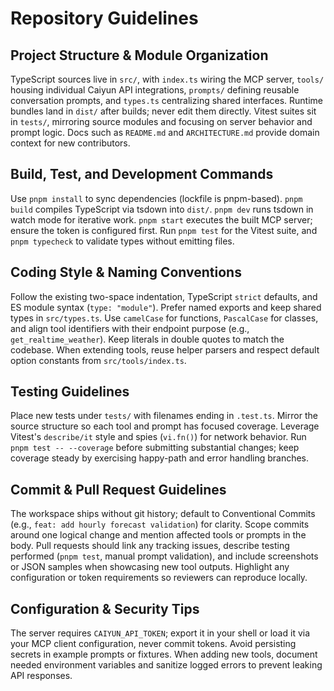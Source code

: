 # Repository Guidelines

## Project Structure & Module Organization
TypeScript sources live in `src/`, with `index.ts` wiring the MCP server, `tools/` housing individual Caiyun API integrations, `prompts/` defining reusable conversation prompts, and `types.ts` centralizing shared interfaces. Runtime bundles land in `dist/` after builds; never edit them directly. Vitest suites sit in `tests/`, mirroring source modules and focusing on server behavior and prompt logic. Docs such as `README.md` and `ARCHITECTURE.md` provide domain context for new contributors.

## Build, Test, and Development Commands
Use `pnpm install` to sync dependencies (lockfile is pnpm-based). `pnpm build` compiles TypeScript via tsdown into `dist/`. `pnpm dev` runs tsdown in watch mode for iterative work. `pnpm start` executes the built MCP server; ensure the token is configured first. Run `pnpm test` for the Vitest suite, and `pnpm typecheck` to validate types without emitting files.

## Coding Style & Naming Conventions
Follow the existing two-space indentation, TypeScript `strict` defaults, and ES module syntax (`type: "module"`). Prefer named exports and keep shared types in `src/types.ts`. Use `camelCase` for functions, `PascalCase` for classes, and align tool identifiers with their endpoint purpose (e.g., `get_realtime_weather`). Keep literals in double quotes to match the codebase. When extending tools, reuse helper parsers and respect default option constants from `src/tools/index.ts`.

## Testing Guidelines
Place new tests under `tests/` with filenames ending in `.test.ts`. Mirror the source structure so each tool and prompt has focused coverage. Leverage Vitest's `describe/it` style and spies (`vi.fn()`) for network behavior. Run `pnpm test -- --coverage` before submitting substantial changes; keep coverage steady by exercising happy-path and error handling branches.

## Commit & Pull Request Guidelines
The workspace ships without git history; default to Conventional Commits (e.g., `feat: add hourly forecast validation`) for clarity. Scope commits around one logical change and mention affected tools or prompts in the body. Pull requests should link any tracking issues, describe testing performed (`pnpm test`, manual prompt validation), and include screenshots or JSON samples when showcasing new tool outputs. Highlight any configuration or token requirements so reviewers can reproduce locally.

## Configuration & Security Tips
The server requires `CAIYUN_API_TOKEN`; export it in your shell or load it via your MCP client configuration, never commit tokens. Avoid persisting secrets in example prompts or fixtures. When adding new tools, document needed environment variables and sanitize logged errors to prevent leaking API responses.
